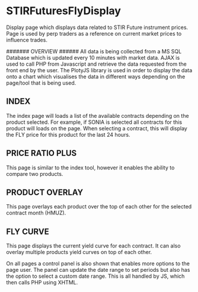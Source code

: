 # STIRFuturesFlyDisplay
Display page which displays data related to STIR Future instrument prices. Page is used by perp traders as a reference on current market prices to influence trades.

####### OVERVIEW ######
All data is being collected from a MS SQL Database which is updated every 10 minutes with market data. AJAX is used to call PHP from Javascript and retrieve the data requested from the front end by the user. The PlotyJS library is used in order to display the data onto a chart which visualises the data in different ways depending on the page/tool that is being used.

## INDEX ##
The index page will loads a list of the available contracts depending on the product selected. For example, if SONIA is selected all contracts for this product will loads on the page. When selecting a contract, this will display the FLY price for this product for the last 24 hours. 

## PRICE RATIO PLUS ##
This page is similar to the index tool, however it enables the ability to compare two products.

## PRODUCT OVERLAY ##
This page overlays each product over the top of each other for the selected contract month (HMUZ).

## FLY CURVE ##
This page displays the current yield curve for each contract. It can also overlay multiple products yield curves on top of each other.


On all pages a control panel is also shown that enables more options to the page user. The panel can update the date range to set periods but also has the option to select a custom date range. This is all handled by JS, which then calls PHP using XHTML.
